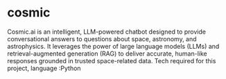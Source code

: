 # cosmic
Cosmic.ai is an intelligent, LLM-powered chatbot designed to provide conversational answers to questions about space, astronomy, and astrophysics. It leverages the power of large language models (LLMs) and retrieval-augmented generation (RAG) to deliver accurate, human-like responses grounded in trusted space-related data.
Tech required for this project,
language :Python
